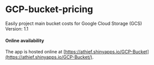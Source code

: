 # GCP-bucket-pricing
Easily project main bucket costs for Google Cloud Storage (GCS)<br>
Version: 1.1
#### Online availability
The app is hosted online at [https://athief.shinyapps.io/GCP-Bucket](https://athief.shinyapps.io/GCP-Bucket/).
